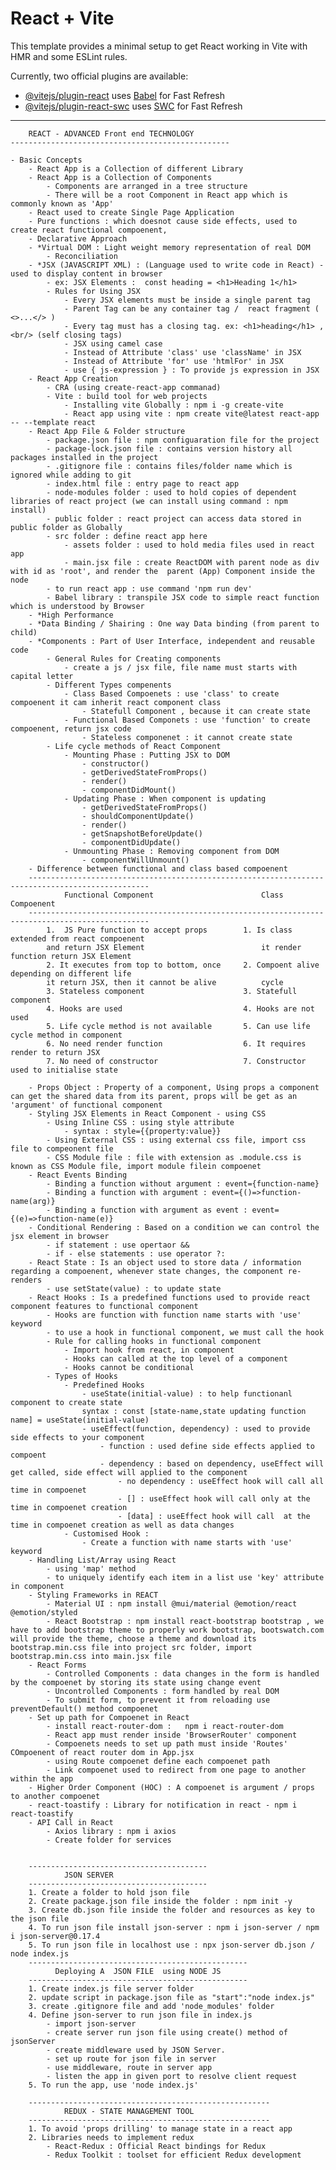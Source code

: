 # React + Vite

This template provides a minimal setup to get React working in Vite with HMR and some ESLint rules.

Currently, two official plugins are available:

- [@vitejs/plugin-react](https://github.com/vitejs/vite-plugin-react/blob/main/packages/plugin-react/README.md) uses [Babel](https://babeljs.io/) for Fast Refresh
- [@vitejs/plugin-react-swc](https://github.com/vitejs/vite-plugin-react-swc) uses [SWC](https://swc.rs/) for Fast Refresh

------------------------------------------------
        REACT - ADVANCED Front end TECHNOLOGY
    -------------------------------------------------

    - Basic Concepts 
        - React App is a Collection of different Library 
        - React App is a Collection of Components 
            - Components are arranged in a tree structure
            - There will be a root Component in React app which is commonly known as 'App' 
        - React used to create Single Page Application
        - Pure functions : which doesnot cause side effects, used to create react functional compoenent, 
        - Declarative Approach 
        - *Virtual DOM : Light weight memory representation of real DOM
            - Reconciliation 
        - *JSX (JAVASCRIPT XML) : (Language used to write code in React) - used to display content in browser 
            - ex: JSX Elements :  const heading = <h1>Heading 1</h1>
            - Rules for Using JSX 
                - Every JSX elements must be inside a single parent tag
                - Parent Tag can be any container tag /  react fragment ( <>...</> )
                - Every tag must has a closing tag. ex: <h1>heading</h1> , <br/> (self closing tags)
                - JSX using camel case
                - Instead of Attribute 'class' use 'className' in JSX
                - Instead of Attribute 'for' use 'htmlFor' in JSX
                - use { js-expression } : To provide js expression in JSX
        - React App Creation
            - CRA (using create-react-app commanad)
            - Vite : build tool for web projects
                - Installing vite Globally : npm i -g create-vite
                - React app using vite : npm create vite@latest react-app -- --template react
        - React App File & Folder structure
            - package.json file : npm configuaration file for the project
            - package-lock.json file : contains version history all packages installed in the project
            - .gitignore file : contains files/folder name which is ignored while adding to git
            - index.html file : entry page to react app 
            - node-modules folder : used to hold copies of dependent libraries of react project (we can install using command : npm install)
            - public folder : react project can access data stored in public folder as Globally 
            - src folder : define react app here
                - assets folder : used to hold media files used in react app
                - main.jsx file : create ReactDOM with parent node as div with id as 'root', and render the  parent (App) Component inside the node
            - to run react app : use command 'npm run dev'
            - Babel library : transpile JSX code to simple react function which is understood by Browser
        - *High Performance
        - *Data Binding / Shairing : One way Data binding (from parent to child)
        - *Components : Part of User Interface, independent and reusable code
            - General Rules for Creating components
                - create a js / jsx file, file name must starts with capital letter
            - Different Types compenents
                - Class Based Compoenets : use 'class' to create compoenent it cam inherit react component class
                    - Statefull Component , because it can create state 
                - Functional Based Componets : use 'function' to create compoenent, return jsx code 
                    - Stateless componenet : it cannot create state
            - Life cycle methods of React Component
                - Mounting Phase : Putting JSX to DOM
                    - constructor()
                    - getDerivedStateFromProps()
                    - render()
                    - componentDidMount()
                - Updating Phase : When component is updating
                    - getDerivedStateFromProps()
                    - shouldComponentUpdate()
                    - render()
                    - getSnapshotBeforeUpdate()
                    - componentDidUpdate()
                - Unmounting Phase : Removing component from DOM
                    - componentWillUnmount()
        - Difference between functional and class based compoenent
        -------------------------------------------------------------------------------------------------
                Functional Component                        Class Compoenent
        -------------------------------------------------------------------------------------------------
            1.  JS Pure function to accept props        1. Is class extended from react compoenent
            and return JSX Element                          it render function return JSX Element 
            2. It executes from top to bottom, once     2. Compoent alive depending on different life
            it return JSX, then it cannot be alive          cycle
            3. Stateless component                      3. Statefull component
            4. Hooks are used                           4. Hooks are not used
            5. Life cycle method is not available       5. Can use life cycle method in component
            6. No need render function                  6. It requires render to return JSX
            7. No need of constructor                   7. Constructor used to initialise state

        - Props Object : Property of a component, Using props a component can get the shared data from its parent, props will be get as an 'argument' of functional component 
        - Styling JSX Elements in React Component - using CSS
            - Using Inline CSS : using style attribute
                - syntax : style={{property:value}}
            - Using External CSS : using external css file, import css file to compeonent file
            - CSS Module file : file with extension as .module.css is known as CSS Module file, import module filein compoenet
        - React Events Binding
            - Binding a function without argument : event={function-name}
            - Binding a function with argument : event={()=>function-name(arg)}
            - Binding a function with argument as event : event={(e)=>function-name(e)}
        - Conditional Rendering : Based on a condition we can control the jsx element in browser
            - if statement : use opertaor &&
            - if - else statements : use operator ?:
        - React State : Is an object used to store data / information regarding a compoenent, whenever state changes, the component re-renders
            - use setState(value) : to update state 
        - React Hooks : Is a predefined functions used to provide react component features to functional component
            - Hooks are function with function name starts with 'use' keyword
            - to use a hook in functional component, we must call the hook
            - Rule for calling hooks in functional component
                - Import hook from react, in component
                - Hooks can called at the top level of a component
                - Hooks cannot be conditional
            - Types of Hooks
                - Predefined Hooks
                    - useState(initial-value) : to help functionanl component to create state
                    syntax : const [state-name,state updating function name] = useState(initial-value)
                    - useEffect(function, dependency) : used to provide side effects to your component
                        - function : used define side effects applied to compoent
                        - dependency : based on dependency, useEffect will get called, side effect will applied to the component
                            - no dependency : useEffect hook will call all time in compoenet
                            - [] : useEffect hook will call only at the time in compoenet creation
                            - [data] : useEffect hook will call  at the time in compoenet creation as well as data changes
                - Customised Hook : 
                    - Create a function with name starts with 'use' keyword
        - Handling List/Array using React
            - using 'map' method
            - to uniquely identify each item in a list use 'key' attribute in component
        - Styling Frameworks in REACT                
            - Material UI : npm install @mui/material @emotion/react @emotion/styled
            - React Bootstrap : npm install react-bootstrap bootstrap , we have to add bootstrap theme to properly work bootstrap, bootswatch.com will provide the theme, choose a theme and download its bootstrap.min.css file into project src folder, import bootstrap.min.css into main.jsx file
        - React Forms
            - Controlled Components : data changes in the form is handled by the compoenet by storing its state using change event
            - Uncontrolled Components : form handled by real DOM
            - To submit form, to prevent it from reloading use preventDefault() method compoenet    
        - Set up path for Compoenet in React
            - install react-router-dom :   npm i react-router-dom  
            - React app must render inside 'BrowserRouter' component
            - Compoenets needs to set up path must inside 'Routes' COmpoenent of react router dom in App.jsx
            - using Route compoenet define each compoenet path 
            - Link compoenet used to redirect from one page to another within the app
        - Higher Order Component (HOC) : A compoenet is argument / props to another compoenet
        - react-toastify : Library for notification in react - npm i react-toastify
        - API Call in React
            - Axios library : npm i axios
            - Create folder for services


        ----------------------------------------
                JSON SERVER
        ----------------------------------------
        1. Create a folder to hold json file
        2. Create package.json file inside the folder : npm init -y
        3. Create db.json file inside the folder and resources as key to the json file
        4. To run json file install json-server : npm i json-server / npm i json-server@0.17.4
        5. To run json file in localhost use : npx json-server db.json / node index.js
        -------------------------------------------------
              Deploying A  JSON FILE  using NODE JS
        -------------------------------------------------
        1. Create index.js file server folder
        2. update script in package.json file as "start":"node index.js"
        3. create .gitignore file and add 'node_modules' folder
        4. Define json-server to run json file in index.js
            - import json-server
            - create server run json file using create() method of jsonServer
            - create middleware used by JSON Server.
            - set up route for json file in server
            - use middleware, route in server app
            - listen the app in given port to resolve client request
        5. To run the app, use 'node index.js'

        ------------------------------------------------------
                REDUX - STATE MANAGEMENT TOOL
        ------------------------------------------------------
        1. To avoid 'props drilling' to manage state in a react app
        2. Libraries needs to implement redux
            - React-Redux : Official React bindings for Redux
            - Redux Toolkit : toolset for efficient Redux development
